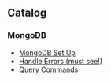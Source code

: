 ## Catalog
### MongoDB
- [MongoDB Set Up](MongoDB/setup.md)
- [Handle Errors (must see!)](MongDB/handle_error.md)
- [Query Commands](MongDB/commands.md)
